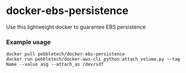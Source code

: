 # docker-ebs-persistence
Use this lightweight docker to guarantee EBS persistence

### Example usage

```
docker pull pebbletech/docker-ebs-persistence
docker run pebbletech/docker-aws-cli python attach_volume.py --tag Name --value asg --attach_as /dev/sdf
```
